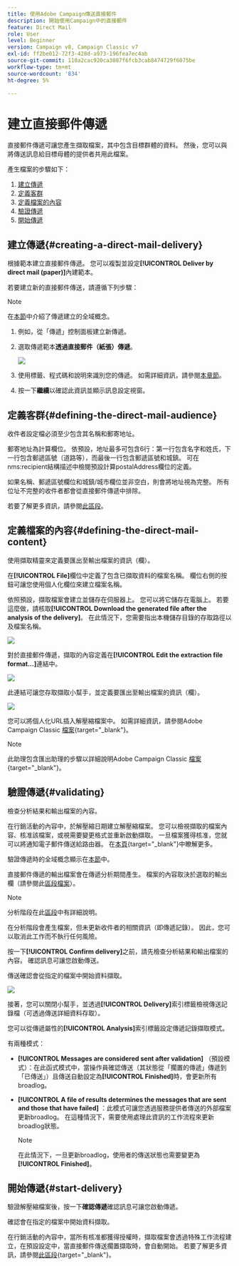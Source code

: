```yaml
---
title: 使用Adobe Campaign傳送直接郵件
description: 開始使用Campaign中的直接郵件
feature: Direct Mail
role: User
level: Beginner
version: Campaign v8, Campaign Classic v7
exl-id: ff2be012-72f3-428d-a973-196fea7ec4ab
source-git-commit: 110a2cac920ca3087f6fcb3cab8474729f6075be
workflow-type: tm+mt
source-wordcount: '834'
ht-degree: 5%

---
```


# 建立直接郵件傳遞

直接郵件傳遞可讓您產生擷取檔案，其中包含目標群體的資料。 然後，您可以與將傳送訊息給目標母體的提供者共用此檔案。

產生檔案的步驟如下：

1. [建立傳遞](#creating-a-direct-mail-delivery)
1. [定義客群](#defining-the-direct-mail-audience)
1. [定義檔案的內容](#defining-the-direct-mail-content)
1. [驗證傳遞](#validating)
1. [開始傳遞](#start-delivery)

## 建立傳遞{#creating-a-direct-mail-delivery}

根據範本建立直接郵件傳遞。 您可以複製並設定&#x200B;**[!UICONTROL Deliver by direct mail (paper)]**&#x200B;內建範本。

若要建立新的直接郵件傳送，請遵循下列步驟：

>[!NOTE]
>
>在[本節](../start/create-message.md)中介紹了傳遞建立的全域概念。

1. 例如，從「傳遞」控制面板建立新傳遞。
1. 選取傳遞範本&#x200B;**透過直接郵件（紙張）傳遞**。

   ![](assets/direct_mail.png)

1. 使用標籤、程式碼和說明來識別您的傳遞。 如需詳細資訊，請參閱[本章節](../start/create-message.md#create-the-delivery)。
1. 按一下&#x200B;**繼續**&#x200B;以確認此資訊並顯示訊息設定視窗。

## 定義客群{#defining-the-direct-mail-audience}

收件者設定檔必須至少包含其名稱和郵寄地址。

郵寄地址為計算欄位。 依預設，地址最多可包含6行：第一行包含名字和姓氏，下一行包含郵遞區號（道路等），而最後一行包含郵遞區號和城鎮。 可在nms:recipient結構描述中檢閱預設計算postalAddress欄位的定義。

如果名稱、郵遞區號欄位和城鎮/城市欄位並非空白，則會將地址視為完整。 所有位址不完整的收件者都會從直接郵件傳遞中排除。

若要了解更多資訊，請參閱[此區段](../start/create-message.md#target-population)。

## 定義檔案的內容{#defining-the-direct-mail-content}

使用擷取精靈來定義要匯出至輸出檔案的資訊（欄）。

在&#x200B;**[!UICONTROL File]**&#x200B;欄位中定義了包含已擷取資料的檔案名稱。 欄位右側的按鈕可讓您使用個人化欄位來建立檔案名稱。

依照預設，擷取檔案會建立並儲存在伺服器上。 您可以將它儲存在電腦上。 若要這麼做，請核取&#x200B;**[!UICONTROL Download the generated file after the analysis of the delivery]**。 在此情況下，您需要指出本機儲存目錄的存取路徑以及檔案名稱。

![](assets/s_ncs_user_mail_delivery_local_file.png)

對於直接郵件傳遞，擷取的內容定義在&#x200B;**[!UICONTROL Edit the extraction file format...]**&#x200B;連結中。

![](assets/s_ncs_user_mail_delivery_format_link.png)

此連結可讓您存取擷取小幫手，並定義要匯出至輸出檔案的資訊（欄）。

![](assets/s_ncs_user_mail_delivery_format_wz.png)

您可以將個人化URL插入解壓縮檔案中。 如需詳細資訊，請參閱Adobe Campaign Classic [檔案](https://experienceleague.adobe.com/docs/campaign-classic/using/designing-content/web-forms/publishing-a-web-form.html){target="_blank"}。

>[!NOTE]
>
>此助理包含匯出助理的步驟以詳細說明Adobe Campaign Classic [檔案](https://experienceleague.adobe.com/docs/campaign-classic/using/getting-started/importing-and-exporting-data/generic-imports-exports/executing-export-jobs.html){target="_blank"}。

## 驗證傳遞{#validating}

檢查分析結果和輸出檔案的內容。

在行銷活動的內容中，於解壓縮日期建立解壓縮檔案。 您可以檢視擷取的檔案內容、核准該檔案，或視需要變更格式並重新啟動擷取。 一旦檔案獲得核准，您就可以將通知電子郵件傳送給路由器。 在[本頁](https://experienceleague.adobe.com/docs/campaign/automation/campaign-orchestration/marketing-campaign-approval.html?lang=zh-Hant){target="_blank"}中瞭解更多。

驗證傳遞時的全域概念顯示在[本節](../start/create-message.md#validate-the-delivery)中。

直接郵件傳遞的輸出檔案會在傳遞分析期間產生。 檔案的內容取決於選取的輸出欄（請參閱此[區段檔案](#defining-the-direct-mail-content)）。

>[!NOTE]
>
>分析階段在此[區段](delivery-analysis.md)中有詳細說明。

在分析階段會產生檔案，但未更新收件者的相關資訊（即傳遞記錄）。 因此，您可以取消此工作而不執行任何風險。

按一下&#x200B;**[!UICONTROL Confirm delivery]**&#x200B;之前，請先檢查分析結果和輸出檔案的內容。 確認訊息可讓您啟動傳送。

傳送確認會從指定的檔案中開始資料擷取。

![](assets/s_ncs_user_postal_del_send_confirm_postal.png)

接著，您可以關閉小幫手，並透過&#x200B;**[!UICONTROL Delivery]**&#x200B;索引標籤檢視傳送記錄檔（可透過傳送詳細資料存取）。

您可以從傳遞屬性的&#x200B;**[!UICONTROL Analysis]**&#x200B;索引標籤設定傳遞記錄擷取模式。

有兩種模式：

* **[!UICONTROL Messages are considered sent after validation]** （預設模式）：在此函式模式中，當操作員確認傳送（其狀態從「擱置的傳遞」傳遞到「已傳送」）且傳送自動設定為&#x200B;**[!UICONTROL Finished]**&#x200B;時，會更新所有broadlog。
* **[!UICONTROL A file of results determines the messages that are sent and those that have failed]** ：此模式可讓您透過服務提供者傳送的外部檔案更新broadlog。 在這種情況下，需要使用處理此資訊的工作流程來更新broadlog狀態。

  >[!NOTE]
  >
  >在此情況下，一旦更新broadlog，使用者的傳送狀態也需要變更為&#x200B;**[!UICONTROL Finished]**。

## 開始傳遞{#start-delivery}

驗證解壓縮檔案後，按一下&#x200B;**確認傳遞**&#x200B;確認訊息可讓您啟動傳遞。

確認會在指定的檔案中開始資料擷取。

在行銷活動的內容中，當所有核准都獲得授權時，擷取檔案會透過特殊工作流程建立，在預設設定中，當直接郵件傳送擱置擷取時，會自動開始。 若要了解更多資訊，請參閱[此區段](https://experienceleague.adobe.com/docs/campaign/automation/campaign-orchestration/marketing-campaign-deliveries.html?lang=zh-Hant){target="_blank"}。
